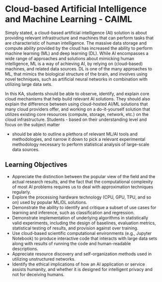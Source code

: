 # Cloud-based Artificial Intelligence and Machine Learning - CAIML

Simply stated, a cloud-based artificial intelligence (AI) solution
is about providing relevant infrastructure and machines that can
perform tasks that are characteristic of human intelligence. The
massive data storage and compute ability provided by the cloud has
increased the ability to perform machine learning (ML) and deep
learning (DL). While AI encompasses a wide range of approaches
and solutions about mimicking human intelligence, ML is a way
of achieving AI, by relying on (cloud-based) machines, and related
data sources. DL is one of the many approaches to ML, that mimics the biological structure of the brain, and involves using novel
techniques, such as artificial neural networks in combination with
utilizing large data sets.

In this KA, students should be able to observe, identify, and explain core cloud mechanisms that help build relevant AI solutions.
They should also explain the difference between using cloud-hosted
AI/ML solutions that many cloud providers offer, and working on a
do-it-yourself solution that utilizes existing core resources (compute, storage, network, etc.) on the cloud infrastructure. Students -
based on their understanding level and focus on the subject matter
- should be able to outline a plethora of relevant ML/AI tools and
methodologies, and narrow it down to pick a relevant experimental
methodology necessary to perform statistical analysis of large-scale
data sources.

## Learning Objectives
* Appreciate the distinction between the popular view of the
field and the actual research results, and the fact that the
computational complexity of most AI problems requires us
to deal with approximation techniques regularly.
* Explore the processing hardware technology (CPU, GPU,
TPU, and so on) used by popular ML/DL solutions.
* Demonstrate the ability to identify and critique a subset of
use cases for learning and inference, such as classification
and regression.
* Demonstrate implementation of underlying algorithms in
statistically valid experiments, including the design of baselines, evaluation metrics, statistical testing of results, and
provision against over training.
* Use cloud-based scientific computational environments (e.g.,
Jupyter Notebook) to produce interactive code that interacts
with large data sets along with results of running the code
and human-readable descriptions.
* Appreciate resource discovery and self-organization methods used in utilizing unstructured networks.
* Identify the ethical implications of how an AI application
or service assists humanity, and whether it is designed for
intelligent privacy and not for deceiving humans.
